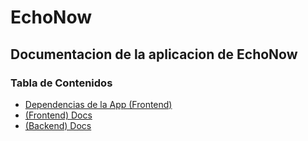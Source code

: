 # EchoNow
## Documentacion de la aplicacion de EchoNow

### Tabla de Contenidos
- [Dependencias de la App (Frontend)](DependenciesFrontend.md)
- [(Frontend) Docs](FrontendDocs.md)
- [(Backend) Docs](BackendDocs.md)